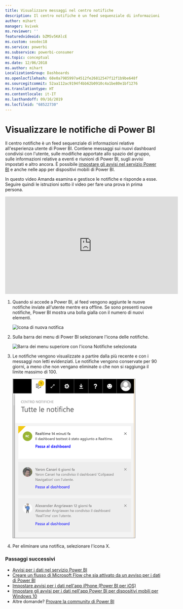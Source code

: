 ```yaml
---
title: Visualizzare messaggi nel centro notifiche
description: Il centro notifiche è un feed sequenziale di informazioni relative all'esperienza utente di Power BI.
author: mihart
manager: kvivek
ms.reviewer: ''
featuredvideoid: bZMSv5KAlcE
ms.custom: seodec18
ms.service: powerbi
ms.subservice: powerbi-consumer
ms.topic: conceptual
ms.date: 12/06/2018
ms.author: mihart
LocalizationGroup: Dashboards
ms.openlocfilehash: 68e0a7985997a4512fe26812547f12f1b9be648f
ms.sourcegitcommit: 52aa112ac9194f4bb62b0910c4a1be80e1bf1276
ms.translationtype: HT
ms.contentlocale: it-IT
ms.lasthandoff: 09/16/2019
ms.locfileid: "68522730"
---
```

# <a name="view-power-bi-notifications"></a>Visualizzare le notifiche di Power BI
Il centro notifiche è un feed sequenziale di informazioni relative all'esperienza utente di Power BI. Contiene messaggi sui nuovi dashboard condivisi con l'utente, sulle modifiche apportate allo spazio del gruppo, sulle informazioni relative a eventi e riunioni di Power BI, sugli avvisi impostati e altro ancora. È possibile [impostare gli avvisi nel servizio Power BI](../service-set-data-alerts.md) e anche nelle app per dispositivi mobili di Power BI.

In questo video Amanda esamina e gestisce le notifiche e risponde a esse. Seguire quindi le istruzioni sotto il video per fare una prova in prima persona.

<iframe width="560" height="315" src="https://www.youtube.com/embed/bZMSv5KAlcE" frameborder="0" allowfullscreen></iframe>


1. Quando si accede a Power BI, al feed vengono aggiunte le nuove notifiche inviate all'utente mentre era offline. Se sono presenti nuove notifiche, Power BI mostra una bolla gialla con il numero di nuovi elementi.
   
   ![Icona di nuova notifica](./media/end-user-notification-center/power-bi-new-notification.png)
2. Sulla barra dei menu di Power BI selezionare l'icona delle notifiche.
   
   ![Barra dei menu superiore con l'icona Notifiche selezionata](./media/end-user-notification-center/power-bi-notifications-icon.png)
3. Le notifiche vengono visualizzate a partire dalla più recente e con i messaggi non letti evidenziati. Le notifiche vengono conservate per 90 giorni, a meno che non vengano eliminate o che non si raggiunga il limite massimo di 100.
   
   ![Centro notifiche](./media/end-user-notification-center/power-bi-notifications.png)
4. Per eliminare una notifica, selezionare l'icona X.

### <a name="next-steps"></a>Passaggi successivi
* [Avvisi per i dati nel servizio Power BI](../service-set-data-alerts.md)
* [Creare un flusso di Microsoft Flow che sia attivato da un avviso per i dati di Power BI](../service-flow-integration.md)
* [Impostare avvisi per i dati nell'app iPhone (Power BI per iOS)](mobile/mobile-set-data-alerts-in-the-mobile-apps.md)
* [Impostare gli avvisi per i dati nell'app Power BI per dispositivi mobili per Windows 10](mobile/mobile-set-data-alerts-in-the-mobile-apps.md)
* Altre domande? [Provare la community di Power BI](http://community.powerbi.com/)

